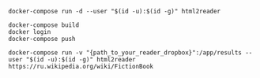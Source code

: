 ```commandline
docker-compose run -d --user "$(id -u):$(id -g)" html2reader
```

```commandline
docker-compose build
docker login
docker-compose push
```

```commandline
docker-compose run -v "{path_to_your_reader_dropbox}":/app/results --user "$(id -u):$(id -g)" html2reader https://ru.wikipedia.org/wiki/FictionBook
```